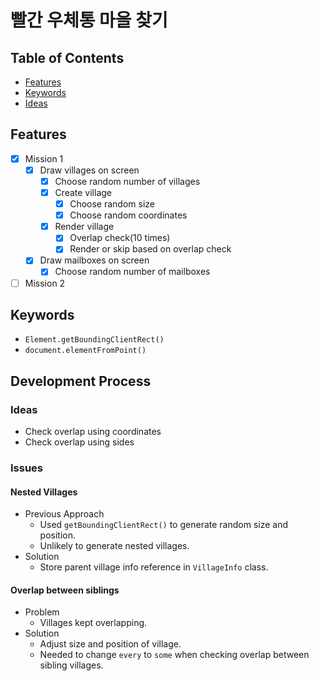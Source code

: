 # 빨간 우체통 마을 찾기

## Table of Contents

- [Features](#features)
- [Keywords](#keywords)
- [Ideas](#ideas)

## Features

- [x] Mission 1
  - [x] Draw villages on screen
    - [x] Choose random number of villages
    - [x] Create village
      - [x] Choose random size
      - [x] Choose random coordinates
    - [x] Render village
      - [x] Overlap check(10 times)
      - [x] Render or skip based on overlap check
  - [x] Draw mailboxes on screen
    - [x] Choose random number of mailboxes
- [ ] Mission 2

## Keywords

- `Element.getBoundingClientRect()`
- `document.elementFromPoint()`

## Development Process

### Ideas

- Check overlap using coordinates
- Check overlap using sides

### Issues

#### Nested Villages

- Previous Approach
  - Used `getBoundingClientRect()` to generate random size and position.
  - Unlikely to generate nested villages.
- Solution
  - Store parent village info reference in `VillageInfo` class.

#### Overlap between siblings

- Problem
  - Villages kept overlapping.
- Solution
  - Adjust size and position of village.
  - Needed to change `every` to `some` when checking overlap between sibling villages.
